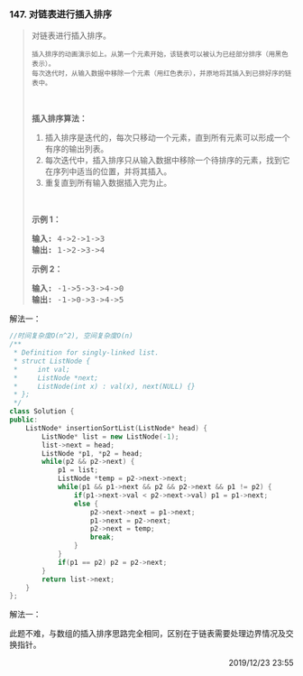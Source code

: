 ### 147. 对链表进行插入排序

> <div class="notranslate"><p>对链表进行插入排序。</p>
> 
> <p><img src="https://upload.wikimedia.org/wikipedia/commons/0/0f/Insertion-sort-example-300px.gif" alt=""><br>
> <small>插入排序的动画演示如上。从第一个元素开始，该链表可以被认为已经部分排序（用黑色表示）。<br>
> 每次迭代时，从输入数据中移除一个元素（用红色表示），并原地将其插入到已排好序的链表中。</small></p>
> 
> <p>&nbsp;</p>
> 
> <p><strong>插入排序算法：</strong></p>
> 
> <ol>
> 	<li>插入排序是迭代的，每次只移动一个元素，直到所有元素可以形成一个有序的输出列表。</li>
> 	<li>每次迭代中，插入排序只从输入数据中移除一个待排序的元素，找到它在序列中适当的位置，并将其插入。</li>
> 	<li>重复直到所有输入数据插入完为止。</li>
> </ol>
> 
> <p>&nbsp;</p>
> 
> <p><strong>示例 1：</strong></p>
> 
> <pre><strong>输入:</strong> 4-&gt;2-&gt;1-&gt;3
> <strong>输出:</strong> 1-&gt;2-&gt;3-&gt;4
> </pre>
> 
> <p><strong>示例&nbsp;2：</strong></p>
> 
> <pre><strong>输入:</strong> -1-&gt;5-&gt;3-&gt;4-&gt;0
> <strong>输出:</strong> -1-&gt;0-&gt;3-&gt;4-&gt;5
> </pre>
> </div>

解法一：
```cpp
//时间复杂度O(n^2), 空间复杂度O(n)
/**
 * Definition for singly-linked list.
 * struct ListNode {
 *     int val;
 *     ListNode *next;
 *     ListNode(int x) : val(x), next(NULL) {}
 * };
 */
class Solution {
public:
    ListNode* insertionSortList(ListNode* head) {
        ListNode* list = new ListNode(-1);
        list->next = head;
        ListNode *p1, *p2 = head;
        while(p2 && p2->next) {
            p1 = list;
            ListNode *temp = p2->next->next;
            while(p1 && p1->next && p2 && p2->next && p1 != p2) {
                if(p1->next->val < p2->next->val) p1 = p1->next;
                else {
                    p2->next->next = p1->next;
                    p1->next = p2->next;
                    p2->next = temp;
                    break;
                }
            }
            if(p1 == p2) p2 = p2->next;
        }
        return list->next;
    }
};
```

解法一：

此题不难，与数组的插入排序思路完全相同，区别在于链表需要处理边界情况及交换指针。

<div style="text-align: right"> 2019/12/23 23:55 </div>
